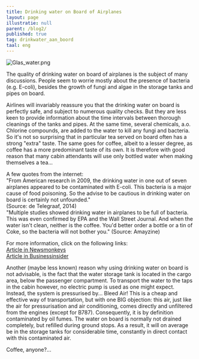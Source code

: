 ```yaml
---
title: Drinking water on Board of Airplanes
layout: page
illustratie: null
parent: /blog2/
published: true
tag: drinkwater_aan_boord
taal: eng
---
```


![Glas_water.png]({{site.baseurl}}/assets/img/Glas_water.png)  

The quality of drinking water on board of airplanes is the subject of many discussions.
People seem to worrie mostly about the presence of bacteria (e.g. E-coli), besides the growth of fungi and algae
in the storage tanks and pipes on board.

Airlines will invariably reassure you that the drinking water on board is perfectly safe, and subject to numerous quality checks.
But they are less keen to provide information about the time intervals between thorough cleanings of the tanks and pipes.
At the same time, several chemicals, a.o. Chlorine compounds, are added to the water to kill any fungi and bacteria.
So it's not so surprising that in particular tea served on board often has a strong "extra" taste. The same goes for coffee,
albeit to a lesser degree, as coffee has a more predominant taste of its own. It is therefore with good reason that many
cabin attendants will use only bottled water when making themselves a tea...

A few quotes from the internet:  
"From American research in 2009, the drinking water in one out of seven airplanes appeared to be contaminated with E-coli.
This bacteria is a major cause of food poisoning. So the advise to be cautious in drinking water on board is certainly
not unfounded."  
(Source: de Telegraaf, 2014)  
"Multiple studies showed drinking water in airplanes to be full of bacteria. This was even confirmed by EPA and the
Wall Street Journal. And when the water isn't clean, neither is the coffee. You'd better order a bottle or a tin of Coke,
so the bacteria will not bother you."
(Source: Amayzine)  

For more information, click on the following links:  
[Article in Newsmonkeys](http://newsmonkey.be/article/24652)  
[Article in Businessinsider](http://www.businessinsider.com/airplane-tap-water-tainted-epa-faa-fda-flight-attendants-avoid-study-video-2017-2?international=true&r=US&IR=T)  

Another (maybe less known) reason why using drinking water on board is not advisable, is the fact that the water storage tank
is located in the cargo area, below the passenger compartment. To transport the water to the taps in the cabin however,
no electric pump is used as one might expect. Instead, the system is pressurised by... Bleed Air! This is a cheap and
effective way of transportation, but with one BIG objection: this air, just like the air for pressurisation
and air conditioning, comes directly and unfiltered from the engines (except for B787). Consequently, it is by definition
contaminated by oil fumes. The water on board is normally not drained completely, but refilled during ground stops.
As a result, it will on average be in the storage tanks for considerable time, constantly in direct contact with this
contaminated air.

Coffee, anyone?...
